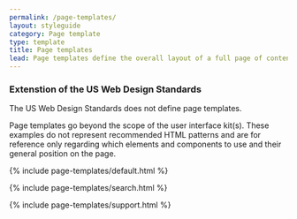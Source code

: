 ```yaml
---
permalink: /page-templates/
layout: styleguide
category: Page template
type: template
title: Page templates
lead: Page templates define the overall layout of a full page of content made up of elements and components.
---
```


<div class="usa-alert usa-alert-info">
  <div class="usa-alert-body">
    <h3 class="usa-alert-heading">Extenstion of the US Web Design Standards</h3>
    <p class="usa-alert-text">The US Web Design Standards does not define page templates.</p>
  </div>
</div>

<p>Page templates go beyond the scope of the user interface kit(s). These examples do not represent recommended HTML patterns and are for reference only regarding which elements and components to use and their general position on the page.</p>

{% include page-templates/default.html %}

{% include page-templates/search.html %}

{% include page-templates/support.html %}
